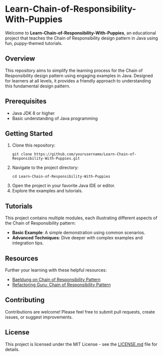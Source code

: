 
# Learn-Chain-of-Responsibility-With-Puppies

Welcome to **Learn-Chain-of-Responsibility-With-Puppies**, an educational project that teaches the Chain of Responsibility design pattern in Java using fun, puppy-themed tutorials.

## Overview
This repository aims to simplify the learning process for the Chain of Responsibility design pattern using engaging examples in Java. Designed for learners at all levels, it provides a friendly approach to understanding this fundamental design pattern.

## Prerequisites
- Java JDK 8 or higher
- Basic understanding of Java programming

## Getting Started
1. Clone this repository:
   ```
   git clone https://github.com/yourusername/Learn-Chain-of-Responsibility-With-Puppies.git
   ```
2. Navigate to the project directory:
   ```
   cd Learn-Chain-of-Responsibility-With-Puppies
   ```
3. Open the project in your favorite Java IDE or editor.
4. Explore the examples and tutorials.

## Tutorials
This project contains multiple modules, each illustrating different aspects of the Chain of Responsibility pattern:
- **Basic Example**: A simple demonstration using common scenarios.
- **Advanced Techniques**: Dive deeper with complex examples and integration tips.

## Resources
Further your learning with these helpful resources:
- [Baeldung on Chain of Responsibility Pattern](https://www.baeldung.com/chain-of-responsibility-pattern)
- [Refactoring Guru: Chain of Responsibility Pattern](https://refactoring.guru/design-patterns/chain-of-responsibility)

## Contributing
Contributions are welcome! Please feel free to submit pull requests, create issues, or suggest improvements.

## License
This project is licensed under the MIT License - see the [LICENSE.md](LICENSE.md) file for details.

